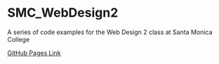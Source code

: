 # SMC_WebDesign2
A series of code examples for the Web Design 2 class at Santa Monica College

[GitHub Pages Link](https://connectedcat.github.io/SMC_WebDesign2/)